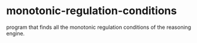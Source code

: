 # monotonic-regulation-conditions
program that finds all the monotonic regulation conditions of the reasoning engine.

